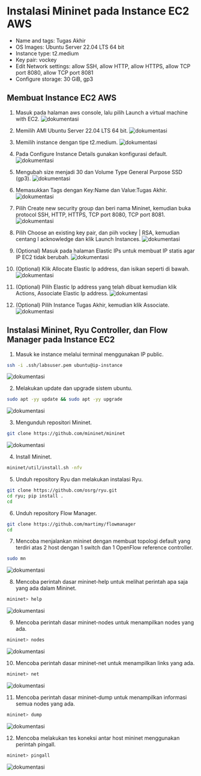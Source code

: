 # Instalasi Mininet pada Instance EC2 AWS
- Name and tags: Tugas Akhir
- OS Images: Ubuntu Server 22.04 LTS 64 bit
- Instance type: t2.medium
- Key pair: vockey
- Edit Network settings: allow SSH, allow HTTP, allow HTTPS, allow TCP port 8080, allow TCP port 8081
- Configure storage: 30 GiB, gp3

## Membuat Instance EC2 AWS
1. Masuk pada halaman aws console, lalu pilih Launch a virtual machine with EC2. ![dokumentasi](Dokumentasi/1.png)

2. Memilih AMI Ubuntu Server 22.04 LTS 64 bit. ![dokumentasi](Dokumentasi/2.png)

4. Memilih instance dengan tipe t2.medium. ![dokumentasi](Dokumentasi/3.png)

5. Pada Configure Instance Details gunakan konfigurasi default. ![dokumentasi](Dokumentasi/4.png)

6. Mengubah size menjadi 30 dan Volume Type General Purpose SSD (gp3). ![dokumentasi](Dokumentasi/5.png)

7. Memasukkan Tags dengan Key:Name dan Value:Tugas Akhir. ![dokumentasi](Dokumentasi/6.png)

8. Pilih Create new security group dan beri nama Mininet, kemudian buka protocol SSH, HTTP, HTTPS, TCP port 8080, TCP port 8081. ![dokumentasi](Dokumentasi/8.png)

9. Pilih Choose an existing key pair, dan piih vockey | RSA, kemudian centang I acknowledge dan klik Launch Instances. ![dokumentasi](Dokumentasi/9.png)

10. (Optional) Masuk pada halaman Elastic IPs untuk membuat IP statis agar IP EC2 tidak berubah. ![dokumentasi](Dokumentasi/10.png)

11. (Optional) Klik Allocate Elastic Ip address, dan isikan seperti di bawah. ![dokumentasi](Dokumentasi/11.png)

12. (Optional) Pilih Elastic Ip address yang telah dibuat kemudian klik Actions, Associate Elastic Ip address. ![dokumentasi](Dokumentasi/12.png)

13. (Optional) Pilih Instance Tugas Akhir, kemudian klik Associate. ![dokumentasi](Dokumentasi/13.png)

## Instalasi Mininet, Ryu Controller, dan Flow Manager pada Instance EC2
1. Masuk ke instance melalui terminal menggunakan IP public.
```sh
ssh -i .ssh/labsuser.pem ubuntu@ip-instance
```
![dokumentasi](Dokumentasi/14.png)

2. Melakukan update dan upgrade sistem ubuntu.
```sh
sudo apt -yy update && sudo apt -yy upgrade
```
![dokumentasi](Dokumentasi/15.png)

3. Mengunduh repositori Mininet.
```sh
git clone https://github.com/mininet/mininet
```
![dokumentasi](Dokumentasi/16.png)

4. Install Mininet.
```sh
mininet/util/install.sh -nfv
```

5. Unduh repository Ryu dan melakukan instalasi Ryu.
```sh
git clone https://github.com/osrg/ryu.git
cd ryu; pip install .
cd
```

6. Unduh repository Flow Manager.
```sh
git clone https://github.com/martimy/flowmanager
cd
```

7. Mencoba menjalankan mininet dengan membuat topologi default yang terdiri atas 2
host dengan 1 switch dan 1 OpenFlow reference controller.
```sh
sudo mn
```
![dokumentasi](Dokumentasi/17.png)

8. Mencoba perintah dasar mininet-help untuk melihat perintah apa saja yang ada dalam Mininet.
```sh
mininet> help
```
![dokumentasi](Dokumentasi/19.png)

9. Mencoba perintah dasar mininet-nodes untuk menampilkan nodes yang ada.
```sh
mininet> nodes
```
![dokumentasi](Dokumentasi/20.png)

10. Mencoba perintah dasar mininet-net untuk menampilkan links yang ada.
```sh
mininet> net
```
![dokumentasi](Dokumentasi/21.png)

11. Mencoba perintah dasar mininet-dump untuk menampilkan informasi semua nodes yang ada.
```sh
mininet> dump
```
![dokumentasi](Dokumentasi/22.png)

12. Mencoba melakukan tes koneksi antar host mininet menggunakan perintah pingall.
```sh
mininet> pingall
```
![dokumentasi](Dokumentasi/18.png)
